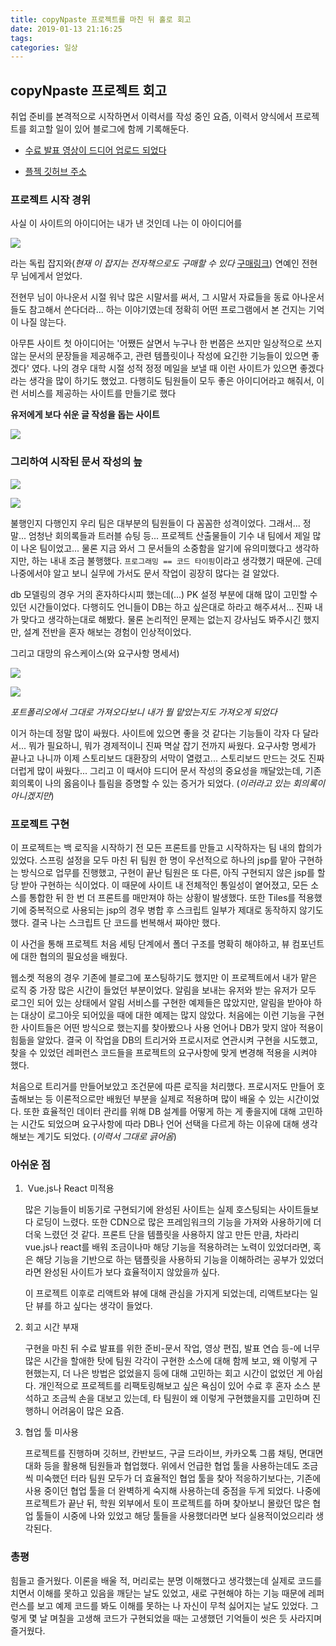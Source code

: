 ```yaml
---
title: copyNpaste 프로젝트를 마친 뒤 홀로 회고
date: 2019-01-13 21:16:25
tags:
categories: 일상
---
```


## copyNpaste 프로젝트 회고

취업 준비를 본격적으로 시작하면서 이력서를 작성 중인 요즘, 이력서 양식에서 프로젝트를 회고할 일이 있어 블로그에 함께 기록해둔다.

- [수료 발표 영상이 드디어 업로드 되었다](https://www.youtube.com/watch?v=y1_02eXyKRw)

- [플젝 깃허브 주소](https://github.com/eunajjing/CopyNPaste)

### 프로젝트 시작 경위

사실 이 사이트의 아이디어는 내가 낸 것인데 나는 이 아이디어를

![](https://image.aladin.co.kr/product/1804/44/letslook/8994856250_f.jpg)

라는 독립 잡지와(*현재 이 잡지는 전자책으로도 구매할 수 있다* [구매링크](https://book.naver.com/bookdb/book_detail.nhn?bid=7189630)) 연예인 전현무 님에게서 얻었다.

전현무 님이 아나운서 시절 워낙 많은 시말서를 써서, 그 시말서 자료들을 동료 아나운서들도 참고해서 쓴다더라... 하는 이야기였는데 정확히 어떤 프로그램에서 본 건지는 기억이 나질 않는다.

아무튼 사이트 첫 아이디어는 '어쨌든 살면서 누구나 한 번쯤은 쓰지만 일상적으로 쓰지 않는 문서의 문장들을 제공해주고, 관련 템플릿이나 작성에 요긴한 기능들이 있으면 좋겠다' 였다. 나의 경우 대학 시절 성적 정정 메일을 보낼 때 이런 사이트가 있으면 좋겠다라는 생각을 많이 하기도 했었고. 다행히도 팀원들이 모두 좋은 아이디어라고 해줘서, 이런 서비스를 제공하는 사이트를 만들기로 했다

**유저에게 보다 쉬운 글 작성을 돕는 사이트**

![](/images/intro.png)

### 그리하여 시작된 문서 작성의 늪

![](/images/plan.png)

![](/images/db.png)

불행인지 다행인지 우리 팀은 대부분의 팀원들이 다 꼼꼼한 성격이었다. 그래서... 정말... 엄청난 회의록들과 트러블 슈팅 등... 프로젝트 산출물들이 기수 내 팀에서 제일 많이 나온 팀이었고... 물론 지금 와서 그 문서들의 소중함을 알기에 유의미했다고 생각하지만, 하는 내내 조금 불행했다. `프로그래밍 == 코드 타이핑`이라고 생각했기 때문에. 근데 나중에서야 알고 보니 실무에 가서도 문서 작업이 굉장히 많다는 걸 알았다.

db 모델링의 경우 거의 혼자하다시피 했는데(...) PK 설정 부분에 대해 많이 고민할 수 있던 시간들이었다. 다행히도 언니들이 DB는 하고 싶은대로 하라고 해주셔서... 진짜 내가 맞다고 생각하는대로 해봤다. 물론 논리적인 문제는 없는지 강사님도 봐주시긴 했지만, 설계 전반을 혼자 해보는 경험이 인상적이었다.

그리고 대망의 유스케이스(와 요구사항 명세서)

![](/images/usecase1.png)

![](/images/usecase2.png)

*포트폴리오에서 그대로 가져오다보니 내가 뭘 맡았는지도 가져오게 되었다*

이거 하는데 정말 많이 싸웠다. 사이트에 있으면 좋을 것 같다는 기능들이 각자 다 달라서... 뭐가 필요하니, 뭐가 경제적이니 진짜 멱살 잡기 전까지 싸웠다. 요구사항 명세가 끝나고 나니까 이제 스토리보드 대환장의 서막이 열렸고... 스토리보드 만드는 것도 진짜 더럽게 많이 싸웠다... 그리고 이 때서야 드디어 문서 작성의 중요성을 깨달았는데, 기존 회의록이 나의 옳음이나 틀림을 증명할 수 있는 증거가 되었다. (*이러라고 있는 회의록이 아니겠지만*)

### 프로젝트 구현

이 프로젝트는 백 로직을 시작하기 전 모든 프론트를 만들고 시작하자는 팀 내의 합의가 있었다. 스프링 설정을 모두 마친 뒤 팀원 한 명이 우선적으로 하나의 jsp를 맡아 구현하는 방식으로 업무를 진행했고, 구현이 끝난 팀원은 또 다른, 아직 구현되지 않은 jsp를 할당 받아 구현하는 식이었다. 이 때문에 사이트 내 전체적인 통일성이 옅어졌고, 모든 소스를 통합한 뒤 한 번 더 프론트를 매만져야 하는 상황이 발생했다. 또한 Tiles를 적용했기에 중복적으로 사용되는 jsp의 경우 병합 후 스크립트 일부가 제대로 동작하지 않기도 했다. 결국 나는 스크립트 단 코드를 번복해서 짜야만 했다.

이 사건을 통해 프로젝트 처음 세팅 단계에서 폴더 구조를 명확히 해야하고, 뷰 컴포넌트에 대한 협의의 필요성을 배웠다.

웹소켓 적용의 경우 기존에 블로그에 포스팅하기도 했지만 이 프로젝트에서 내가 맡은 로직 중 가장 많은 시간이 들었던 부분이었다. 알림을 보내는 유저와 받는 유저가 모두 로그인 되어 있는 상태에서 알림 서비스를 구현한 예제들은 많았지만, 알림을 받아야 하는 대상이 로그아웃 되어있을 때에 대한 예제는 많지 않았다. 처음에는 이런 기능을 구현한 사이트들은 어떤 방식으로 했는지를 찾아봤으나 사용 언어나 DB가 맞지 않아 적용이 힘듦을 알았다. 결국 이 작업을 DB의 트리거와 프로시저로 연관시켜 구현을 시도했고, 찾을 수 있었던 레퍼런스 코드들을 프로젝트의 요구사항에 맞게 변경해 적용을 시켜야 했다.

처음으로 트리거를 만들어보았고 조건문에 따른 로직을 처리했다. 프로시저도 만들어 호출해보는 등 이론적으로만 배웠던 부분을 실제로 적용하며 많이 배울 수 있는 시간이었다. 또한 효율적인 데이터 관리를 위해 DB 설계를 어떻게 하는 게 좋을지에 대해 고민하는 시간도 되었으며 요구사항에 따라 DB나 언어 선택을 다르게 하는 이유에 대해 생각해보는 계기도 되었다. (*이력서 그대로 긁어옴*)

### 아쉬운 점

1. ​    Vue.js나 React 미적용

   많은 기능들이 비동기로 구현되기에 완성된 사이트는 실제 호스팅되는 사이트들보다 로딩이 느렸다. 또한 CDN으로 많은 프레임워크의 기능을 가져와 사용하기에 더더욱 느렸던 것 같다. 프론트 단을 템플릿을 사용하지 않고 만든 만큼, 차라리 vue.js나 react를 배워 조금이나마 해당 기능을 적용하려는 노력이 있었더라면, 혹은 해당 기능을 기반으로 하는 탬플릿을 사용하되 기능을 이해하려는 공부가 있었더라면 완성된 사이트가 보다 효율적이지 않았을까 싶다.

   이 프로젝트 이후로 리액트와 뷰에 대해 관심을 가지게 되었는데, 리액트보다는 일단 뷰를 하고 싶다는 생각이 들었다.

2. 회고 시간 부재

   구현을 마친 뒤 수료 발표를 위한 준비-문서 작업, 영상 편집, 발표 연습 등-에 너무 많은 시간을 할애한 탓에 팀원 각각이 구현한 소스에 대해 함께 보고, 왜 이렇게 구현했는지, 더 나은 방법은 없었을지 등에 대해 고민하는 회고 시간이 없었던 게 아쉽다. 개인적으로 프로젝트를 리팩토링해보고 싶은 욕심이 있어 수료 후 혼자 소스 분석하고 조금씩 손을 대보고 있는데, 타 팀원이 왜 이렇게 구현했을지를 고민하며 진행하니 어려움이 많은 요즘.

3. 협업 툴 미사용

   프로젝트를 진행하며 깃허브, 칸반보드, 구글 드라이브, 카카오톡 그룹 채팅, 면대면 대화 등을 활용해 팀원들과 협업했다. 위에서 언급한 협업 툴을 사용하는데도 조금씩 미숙했던 터라 팀원 모두가 더 효율적인 협업 툴을 찾아 적응하기보다는, 기존에 사용 중이던 협업 툴을 더 완벽하게 숙지해 사용하는데 중점을 두게 되었다. 나중에 프로젝트가 끝난 뒤, 학원 외부에서 토이 프로젝트를 하며 찾아보니 몰랐던 많은 협업 툴들이 시중에 나와 있었고 해당 툴들을 사용했더라면 보다 실용적이었으리라 생각된다.

### 총평

힘들고 즐거웠다. 이론을 배울
적, 머리로는 분명 이해했다고 생각했는데 실제로 코드를 치면서 이해를 못하고 있음을 깨닫는 날도 있었고, 새로 구현해야 하는 기능 때문에 레퍼런스를 보고 예제 코드를 봐도 이해를 못하는 나 자신이 무척 싫어지는 날도
있었다. 그렇게 몇 날 며칠을 고생해 코드가 구현되었을 때는 고생했던 기억들이 씻은 듯 사라지며
즐거웠다.

